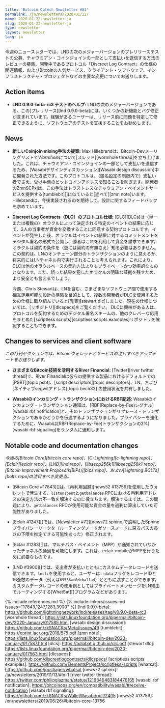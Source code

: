 ```yaml
---
title: 'Bitcoin Optech Newsletter #81'
permalink: /ja/newsletters/2020/01/22/
name: 2020-01-22-newsletter-ja
slug: 2020-01-22-newsletter-ja
type: newsletter
layout: newsletter
lang: ja
---
```

今週のニュースレターでは、LNDの次のメジャーバージョンのプレリリーステストの公募、チャウミアン・コインジョインの一部として支払いを送信する方法のレビューの募集、開発中であるプロトコル「Discreet Log Contract」の仕様の関連情報、およびBitcoinの人気サービス、クライアント・ソフトウェア、インフラストラクチャ・プロジェクトなどの主要な変更についてお送りします。

## Action items

- **LND 0.9.0-beta-rc3 テストのヘルプ:** LNDの次のメジャーバージョンである、この[プレリリース][lnd 0.9.0-beta]には、いくつかの新機能とバグ修正が含まれています。経験があるユーザーは、リリース前に問題を特定して修正できるように、ソフトウェアのテストを支援することをお勧めします。

## News

- **新しいCoinjoin mixing手法の提案:** Max Hillebrandは、Bitcoin-Devメーリングリストで*Wormhole*について[スレッド][wormhole thread]を立ち上げました。これは、チャウミアン・コインジョインの一部として支払いを送信するため、[Wasabiデザインディスカッション][Wasabi design discussion]中に開発された方法です。このプロトコルは、（匿名設定の制限内で）支払い者でさえ、受け手側のビットコインアドレスを知ることを防ぎます。開発者のZmnSCPxjは、この手法はトラストレスなチャウミアン・ペイメントサービスを提供する[tumblebit][]に似ていると[述べて][zmn note]います。 Hillebrandは、今後実装されるのを期待して、設計に関するフィードバックを求めています。

- **Discreet Log Contracts（DLC）のプロトコル仕様:** [DLC][DLCs]は（単一または複数の）オラクルによって決定される特定のイベントの結果に応じて、2人の当事者が資金を交換することに同意する契約プロトコルです。イベントが発生した後、オラクルはイベントの結果に対するコミットメントをデジタル署名の形式で公開し、勝者はこれを利用して資金を請求できます。オラクルは契約の条件を（更には契約の有無さえ）知る必要はありません。この契約は、LNのオンチェーン部分のトランザクションのように見えるか、将来的にはLNチャネル内で実行されることも考えられます。これにより、DLCは他のオラクルベースの契約方法よりもプライベートかつ効率的なものとなります。また、誤った結果を犯したオラクルの明確な証拠を残すため、より安全とも言えるでしょう。

    今週、Chris Stewartは、LNを含む、さまざまなソフトウェア間で使用する相互運用可能な設計の構築を目的として、複数の開発者がDLCを使用するための仕様に取り組んでいると[発表][stewart dlc]しました。現在の仕様については、[リポジトリ][dlcspecs]をご覧ください。 DLCに興味がある人は、プロトコルを契約するためのデジタル署名スキームの、他のクレバーな応用をまとめた[scriptless scripts][scriptless scripts examples]リポジトリを確認することもできます。

## Changes to services and client software
*この月刊セクションでは、Bitcoinウォレットとサービスの注目すべきアップデートをお送りします。*

- **さまざまなBitcoin技術を活用するRiver Financial:** [Twitter][river twitter thread]で、River Financialは彼らの提供する製品におけるデフォルトでの[PSBT][topic psbt]、[script descriptors][topic descriptors]、LN、および[ネイティブsegwitアドレス][topic bech32] の使用状況を共有しました。

- **Wasabiのインカミング・トランザクションにおけるRBF記述:** Wasabiのインカミング・トランザクション通知は、[RBF(Replace-by-Fee)シグナル][wasabi rbf notification]と、そのトランザクションがリプレース・トランザクションであるかどうかを伝達するようになりました。プライバシーを強化するために、Wasabiは[RBF(Replace-by-Fee)トランザクションの2%][wasabi rbf signaling]をランダムに通知します。

## Notable code and documentation changes

*今週の[Bitcoin Core][bitcoin core repo]、[C-Lightning][c-lightning repo]、[Eclair][eclair repo]、[LND][lnd repo]、[libsecp256k1][libsecp256k1 repo]、[Bitcoin Improvement Proposals(BIPs)][bips repo]、および[Lightning BOLTs][bolts repo]の注目すべき変更点。*

- [Bitcoin Core #17843][]は、[再利用回避][news52 #13756]を使用したウォレットで発生する、`listunspent`と`getbalances` RPCにおける再利用アドレスの決定方法の不一致を解決するのに役立ちます。解決するまでは、この問題により、`getbalances` RPCが使用可能な資金の量を過剰に算出していた可能性がありました。

- [Eclair #1247][]では、[Newsletter #72][news72 sphinx]で説明したSphinxプライバシーリークを（ルーティングノードがソースノードに戻るパスの長さの下限を推定できる可能性あった）修正されます。

- [Eclair #1283][]は、マルチパス・ペイメント（MPP）が通知されていなかったチャネルの通過を可能にします。これは、eclair-mobileがMPPを行うために必要なものです。

- [LND #3900][]では、支出者が支払いとともにカスタムデータレコードを送信できます。`lncli`を使用すると、ユーザーは`--data`フラグをレコードIDと16進数のデータ（例えば`65536=c0deba11ad`）とともに渡すことができます。カスタムデータレコードの使用例としてはプライベートメッセージをLN経由でルーティングする[WhatSat][]プログラムなどがあります。<!-- source: "custom record sending" in　https://github.com/joostjager/whatsat/commit/7c172ff8a63e56ec52005028b0f0d6b0a88867ec -->

{% include references.md %}
{% include linkers/issues.md issues="17843,1247,1283,3900" %}
[lnd 0.9.0-beta]: https://github.com/lightningnetwork/lnd/releases/tag/v0.9.0-beta-rc3
[wormhole thread]: https://lists.linuxfoundation.org/pipermail/bitcoin-dev/2020-January/017585.html
[wasabi design discussion]: https://github.com/zkSNACKs/Meta/issues/49
[tumblebit]: https://eprint.iacr.org/2016/575.pdf
[zmn note]: https://lists.linuxfoundation.org/pipermail/bitcoin-dev/2020-January/017587.html
[dlcs]: https://adiabat.github.io/dlc.pdf
[stewart dlc]: https://lists.linuxfoundation.org/pipermail/bitcoin-dev/2020-January/017563.html
[dlcspecs]: https://github.com/discreetlogcontracts/dlcspecs/
[scriptless scripts examples]: https://github.com/ElementsProject/scriptless-scripts
[whatsat]: https://github.com/joostjager/whatsat
[news72 sphinx]: /ja/newsletters/2019/11/13/#ln-1
[river twitter thread]: https://twitter.com/philipglazman/status/1216849483184476165
[wasabi rbf notification]: https://bitcoinops.org/en/compatibility/wasabi/#receive-notification
[wasabi rbf signaling]: https://github.com/zkSNACKs/WalletWasabi/pull/2405
[news52 #13756]: /en/newsletters/2019/06/26/#bitcoin-core-13756
